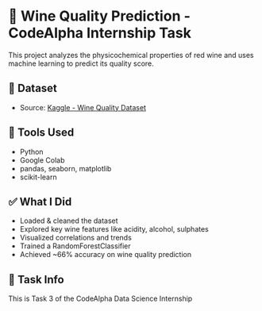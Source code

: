 # 🍷 Wine Quality Prediction - CodeAlpha Internship Task

This project analyzes the physicochemical properties of red wine and uses machine learning to predict its quality score.

## 📁 Dataset
- Source: [Kaggle - Wine Quality Dataset](https://www.kaggle.com/datasets/uciml/red-wine-quality-cortez-et-al-2009)

## 🔧 Tools Used
- Python
- Google Colab
- pandas, seaborn, matplotlib
- scikit-learn

## ✅ What I Did
- Loaded & cleaned the dataset
- Explored key wine features like acidity, alcohol, sulphates
- Visualized correlations and trends
- Trained a RandomForestClassifier
- Achieved ~66% accuracy on wine quality prediction

## 📌 Task Info
This is Task 3 of the CodeAlpha Data Science Internship
